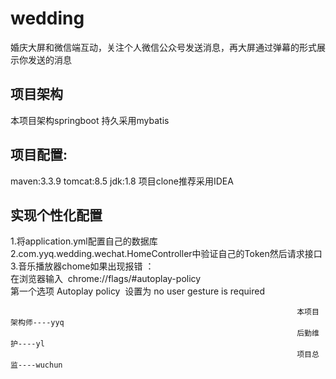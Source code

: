 # wedding
婚庆大屏和微信端互动，关注个人微信公众号发送消息，再大屏通过弹幕的形式展示你发送的消息

## 项目架构
本项目架构springboot 持久采用mybatis 

## 项目配置:
maven:3.3.9 tomcat:8.5  jdk:1.8 项目clone推荐采用IDEA

## 实现个性化配置
1.将application.yml配置自己的数据库<br>
2.com.yyq.wedding.wechat.HomeController中验证自己的Token然后请求接口<br>
3.音乐播放器chome如果出现报错 ：<br>
    在浏览器输入  chrome://flags/#autoplay-policy <br>
    第一个选项 Autoplay policy  设置为 no user gesture is required <br>




                                                                    本项目架构师----yyq
                                                                    后勤维护----yl
                                                                    项目总监----wuchun
